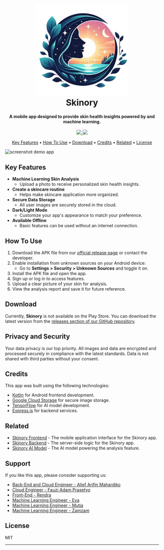 <h1 align="center">
  <br>
  <img src="https://raw.githubusercontent.com/Skin-Ory/Skinory-Resourse/master/SKINORYfinale.png" alt="Skinory" width="300">
  <br>
  Skinory
  <br>
</h1>

<h4 align="center">A mobile app designed to provide skin health insights powered by and machine learning.</h4>

<p align="center">
  <a href="#">
    <img src="https://img.shields.io/badge/Platform-Android-blue">
  </a>
  <a href="#">
    <img src="https://img.shields.io/badge/Version-1.0.0-green">
  </a>
</p>

<p align="center">
  <a href="#key-features">Key Features</a> •
  <a href="#how-to-use">How To Use</a> •
  <a href="#download">Download</a> •
  <a href="#credits">Credits</a> •
  <a href="#related">Related</a> •
  <a href="#license">License</a>
</p>

![screenshot demo app](https://raw.githubusercontent.com/Skin-Ory/Skinory-Resourse/master/SkinoryDemo.png)

## Key Features

- **Machine Learning Skin Analysis**
  - Upload a photo to receive personalized skin health insights.
- **Create a skincare routine**
  - Helps make skincare application more organized.
- **Secure Data Storage**
  - All user images are securely stored in the cloud.
- **Dark/Light Mode**
  - Customize your app's appearance to match your preference.
- **Available Offline**
  - Basic features can be used without an internet connection.

## How To Use

1. Download the APK file from our [official release page](https://github.com/Skin-Ory/Skinory/releases) or contact the developer.
2. Enable installation from unknown sources on your Android device:
   - Go to **Settings > Security > Unknown Sources** and toggle it on.
3. Install the APK file and open the app.
4. Sign up or log in to access features.
5. Upload a clear picture of your skin for analysis.
6. View the analysis report and save it for future reference.

## Download

Currently, **Skinory** is not available on the Play Store. You can download the latest version from the [releases section of our GitHub repository](https://github.com/Skin-Ory/Skinory/releases).

## Privacy and Security

Your data privacy is our top priority. All images and data are encrypted and processed securely in compliance with the latest standards. Data is not shared with third parties without your consent.

## Credits

This app was built using the following technologies:
- [Kotlin](https://kotlinlang.org/) for Android frontend development.
- [Google Cloud Storage](https://cloud.google.com/storage) for secure image storage.
- [TensorFlow](https://www.tensorflow.org/) for AI model development.
- [Express.js](https://expressjs.com/) for backend services.

## Related

- [Skinory Frontend](https://github.com/Skin-Ory/backend) - The mobile application interface for the Skinory app.
- [Skinory Backend](https://github.com/Skin-Ory/backend) - The server-side logic for the Skinory app.
- [Skinory AI Model](https://github.com/Skin-Ory/model) - The AI model powering the analysis feature.

## Support

If you like this app, please consider supporting us:
- [Back-End and Cloud Engineer - Alief Arifin Mahardiko](https://github.com/Ar1veeee/Ar1veeee)
- [Cloud Engineer - Fauzi Adam Prasetyo](https://github.com/Ar1veeee/Ar1veeee)
- [Front-End - Rendra](https://github-kalian)
- [Machine Learning Engineer - Eva](https://github-kalian)
- [Machine Learning Engineer - Mutia](https://github-kalian)
- [Machine Learning Engineer - Zamzam](https://github-kalian)

## License

MIT

---